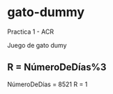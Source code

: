 # gato-dummy
Practica 1 - ACR

Juego de gato dumy

## R = NúmeroDeDías%3

NúmeroDeDías = 8521
R = 1
